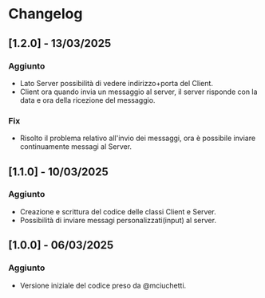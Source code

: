 # Changelog

## [1.2.0] - 13/03/2025
### Aggiunto
- Lato Server possibilità di vedere indirizzo+porta del Client.
- Client ora quando invia un messaggio al server, il server risponde con la data e ora della ricezione del messaggio.

### Fix
- Risolto il problema relativo all'invio dei messaggi, ora è possibile inviare continuamente messagi al Server.



## [1.1.0] - 10/03/2025
### Aggiunto
- Creazione e scrittura del codice delle classi Client e Server.
- Possibilità di inviare messagi personalizzati(input) al server.

## [1.0.0] - 06/03/2025
### Aggiunto
- Versione iniziale del codice preso da @mciuchetti.

